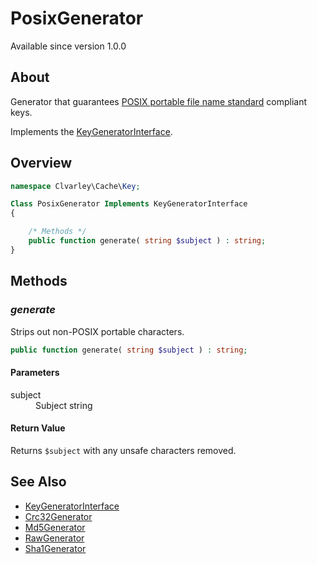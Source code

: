 # PosixGenerator

Available since version 1.0.0

## About

Generator that guarantees [POSIX portable file name standard](https://www.ibm.com/docs/en/zos/2.2.0?topic=locales-posix-portable-file-name-character-set)
compliant keys.

Implements the [KeyGeneratorInterface](../KeyGeneratorInterface.md).

## Overview

```php
namespace Clvarley\Cache\Key;

Class PosixGenerator Implements KeyGeneratorInterface
{

    /* Methods */
    public function generate( string $subject ) : string;
}
```

## Methods
### *generate*

Strips out non-POSIX portable characters.

```php
public function generate( string $subject ) : string;
```

#### Parameters

<dl>
  <dt>subject</dt>
  <dd>Subject string</dd>
</dl>

#### Return Value

Returns `$subject` with any unsafe characters removed.

## See Also

* [KeyGeneratorInterface](../KeyGeneratorInterface.md)
* [Crc32Generator](Crc32Generator.md)
* [Md5Generator](Md5Generator.md)
* [RawGenerator](RawGenerator.md)
* [Sha1Generator](Sha1Generator.md)
